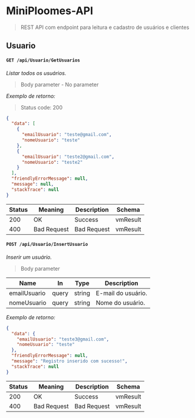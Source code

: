 # MiniPloomes-API

>REST API com endpoint para leitura e cadastro de usuários e clientes

   
## Usuario

#### `GET /api/Usuario/GetUsuarios`

*Listar todos os usuários.*

  

> Body parameter - No parameter

  

*Exemplo de retorno:*

>Status code: 200

```json
{
  "data": [
    {
      "emailUsuario": "teste@gmail.com",
      "nomeUsuario": "teste"
    },
    {
      "emailUsuario": "teste2@gmail.com",
      "nomeUsuario": "teste2"
    }
  ],
  "friendlyErrorMessage": null,
  "message": null,
  "stackTrace": null
}
```

| Status | Meaning                                                          | Description | Schema                        |
| ------ | ---------------------------------------------------------------- | ----------- | ----------------------------- |
| 200    | OK     | Success     | vmResult       |
| 400    | Bad Request | Bad Request | vmResult |


#### `POST /api/Usuario/InsertUsuario`

*Inserir um usuário.*

> Body parameter


| Name     | In    | Type           | Description                                                                                   |
| -------- | ----- | -------------- |  --------------------------------------------------------------------------------------------- |
| emailUsuario     | query | string | E-mail do usuário.                                                                              |
| nomeUsuario | query | string |  Nome do usuário.                                                                                |

*Exemplo de retorno:*

```json
{
  "data": {
    "emailUsuario": "teste3@gmail.com",
    "nomeUsuario": "teste"
  },
  "friendlyErrorMessage": null,
  "message": "Registro inserido com sucesso!",
  "stackTrace": null
}
```

| Status | Meaning                                                          | Description | Schema                        |
| ------ | ---------------------------------------------------------------- | ----------- | ----------------------------- |
| 200    | OK     | Success     | vmResult       |
| 400    | Bad Request | Bad Request | vmResult |